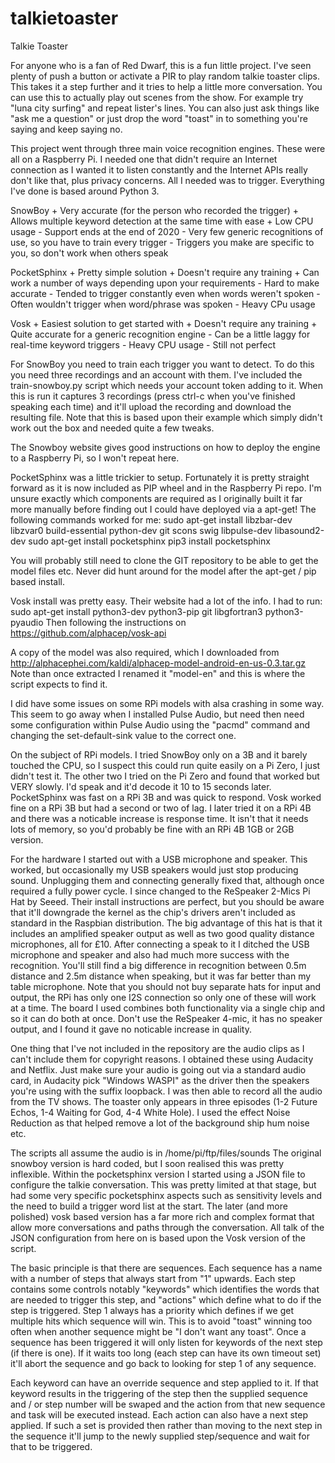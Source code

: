 # talkietoaster
Talkie Toaster

For anyone who is a fan of Red Dwarf, this is a fun little project.  I've seen plenty of push a button or activate a PIR to play random talkie toaster clips.  This takes it a step further and it tries to help a little more conversation.  You can use this to actually play out scenes from the show.  For example try "luna city surfing" and repeat lister's lines.  You can also just ask things like "ask me a question" or just drop the word "toast" in to something you're saying and keep saying no.

This project went through three main voice recognition engines.  These were all on a Raspberry Pi.  I needed one that didn't require an Internet connection as I wanted it to listen constantly and the Internet APIs really don't like that, plus privacy concerns.  All I needed was to trigger.  Everything I've done is based around Python 3.

  SnowBoy
    + Very accurate (for the person who recorded the trigger)
    + Allows multiple keyword detection at the same time with ease
    + Low CPU usage
    - Support ends at the end of 2020
    - Very few generic recognitions of use, so you have to train every trigger
    - Triggers you make are specific to you, so don't work when others speak
    
  PocketSphinx
    + Pretty simple solution
    + Doesn't require any training
    + Can work a number of ways depending upon your requirements
    - Hard to make accurate
    - Tended to trigger constantly even when words weren't spoken
    - Often wouldn't trigger when word/phrase was spoken
    - Heavy CPu usage
    
  Vosk
    + Easiest solution to get started with
    + Doesn't require any training
    + Quite accurate for a generic recognition engine
    - Can be a little laggy for real-time keyword triggers
    - Heavy CPU usage
    - Still not perfect
    
For SnowBoy you need to train each trigger you want to detect.  To do this you need three recordings and an account with them.  I've included the train-snowboy.py script which needs your account token adding to it.  When this is run it captures 3 recordings (press ctrl-c when you've finished speaking each time) and it'll upload the recording and download the resulting file.  Note that this is based upon their example which simply didn't work out the box and needed quite a few tweaks.

The Snowboy website gives good instructions on how to deploy the engine to a Raspberry Pi, so I won't repeat here.  

PocketSphinx was a little trickier to setup.  Fortunately it is pretty straight forward as it is now included as PIP wheel and in the Raspberry Pi repo.  I'm unsure exactly which components are required as I originally built it far more manually before finding out I could have deployed via a apt-get!  The following commands worked for me:
  sudo apt-get install libzbar-dev libzvar0 build-essential python-dev git scons swig libpulse-dev libasound2-dev
  sudo apt-get install pocketsphinx
  pip3 install pocketsphinx

You will probably still need to clone the GIT repository to be able to get the model files etc.  Never did hunt around for the model after the apt-get / pip based install.


Vosk install was pretty easy.  Their website had a lot of the info.  I had to run:
  sudo apt-get install python3-dev python3-pip git libgfortran3 python3-pyaudio
Then following the instructions on https://github.com/alphacep/vosk-api

A copy of the model was also required, which I downloaded from http://alphacephei.com/kaldi/alphacep-model-android-en-us-0.3.tar.gz  Note than once extracted I renamed it "model-en" and this is where the script expects to find it.

I did have some issues on some RPi models with alsa crashing in some way.  This seem to go away when I installed Pulse Audio, but need then need some configuration within Pulse Audio using the "pacmd" command and changing the set-default-sink value to the correct one.

On the subject of RPi models.  I tried SnowBoy only on a 3B and it barely touched the CPU, so I suspect this could run quite easily on a Pi Zero, I just didn't test it.  The other two I tried on the Pi Zero and found that worked but VERY slowly.  I'd speak and it'd decode it 10 to 15 seconds later.  PocketSphinx was fast on a RPi 3B and was quick to respond.  Vosk worked fine on a RPi 3B but had a second or two of lag.  I later tried it on a RPi 4B and there was a noticable increase is response time.  It isn't that it needs lots of memory, so you'd probably be fine with an RPi 4B 1GB or 2GB version.

For the hardware I started out with a USB microphone and speaker.  This worked, but occasionally my USB speakers would just stop producing sound.  Unplugging them and connecting generally fixed that, although once required a fully power cycle.  I since changed to the ReSpeaker 2-Mics Pi Hat by Seeed.  Their install instructions are perfect, but you should be aware that it'll downgrade the kernel as the chip's drivers aren't included as standard in the Raspbian distribution. The big advantage of this hat is that it includes an amplified speaker output as well as two good quality distance microphones, all for £10. After connecting a speak to it I ditched the USB microphone and speaker and also had much more success with the recognition.  You'll still find a big difference in recognition between 0.5m distance and 2.5m distance when speaking, but it was far better than my table microphone.  Note that you should not buy separate hats for input and output, the RPi has only one I2S connection so only one of these will work at a time.  The board I used combines both functionality via a single chip and so it can do both at once.  Don't use the ReSpeaker 4-mic, it has no speaker output, and I found it gave no noticable increase in quality.

One thing that I've not included in the repository are the audio clips as I can't include them for copyright reasons.  I obtained these using Audacity and Netflix.  Just make sure your audio is going out via a standard audio card, in Audacity pick "Windows WASPI" as the driver then the speakers you're using with the suffix loopback.  I was then able to record all the audio from the TV shows.  The toaster only appears in three episodes (1-2 Future Echos, 1-4 Waiting for God, 4-4 White Hole).  I used the effect Noise Reduction as that helped remove a lot of the background ship hum noise etc.

The scripts all assume the audio is in /home/pi/ftp/files/sounds The original snowboy version is hard coded, but I soon realised this was pretty inflexible.  Within the pocketsphinx version I started using a JSON file to configure the talkie conversation. This was pretty limited at that stage, but had some very specific pocketsphinx aspects such as sensitivity levels and the need to build a trigger word list at the start.  The later (and more polished) vosk based version has a far more rich and complex format that allow more conversations and paths through the conversation.  All talk of the JSON configuration from here on is based upon the Vosk version of the script.

The basic principle is that there are sequences.  Each sequence has a name with a number of steps that always start from "1" upwards.  Each step contains some controls notably "keywords" which identifies the words that are needed to trigger this step, and "actions" which define what to do if the step is triggered.  Step 1 always has a priority which defines if we get multiple hits which sequence will win.  This is to avoid "toast" winning too often when another sequence might be "I don't want any toast".  Once a sequence has been triggered it will only listen for keywords of the next step (if there is one).  If it waits too long (each step can have its own timeout set) it'll abort the sequence and go back to looking for step 1 of any sequence.

Each keyword can have an override sequence and step applied to it.  If that keyword results in the triggering of the step then the supplied sequence and / or step number will be swaped and the action from that new sequence and task will be executed instead.  Each action can also have a next step applied.  If such a set is provided then rather than moving to the next step in the sequence it'll jump to the newly supplied step/sequence and wait for that to be triggered.


